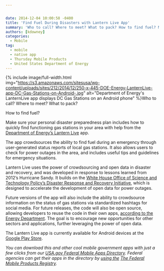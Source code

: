 ```yaml
---


date: 2014-12-04 10:00:58 -0400
title: 'Find Fuel During Disasters with Lantern Live App'
summary: 'Who to call? Where to meet? What to pack? How to find fuel? Make sure your personal disaster preparedness plan includes how to quickly find functioning gas stations in your area with help from the Department of Energy’s Lantern Live'
authors: [kdowney]
categories:
  - Mobile
tag:
  - mobile
  - native app
  - Thursday Mobile Products
  - United States Department of Energy
---
```



{% include image/full-width.html img="https://s3.amazonaws.com/sitesusa/wp-content/uploads/sites/212/2014/12/250-x-445-DOE-Energy-LanternLive-app-DC-Gas-Stations-on-Android-.jpg" alt="Department of Energy's LanternLive app displays DC Gas Stations on an Android phone" %}Who to call? Where to meet? What to pack?

How to find fuel?

Make sure your personal disaster preparedness plan includes how to quickly find functioning gas stations in your area with help from the [Department of Energy’s  Lantern Live](http://energy.gov/articles/energy-department-launches-mobile-app-energy-emergencies) app.

The app crowdsources the ability to find fuel during an emergency through user-generated status reports of local gas stations. It also allows users to check for power outages in the area, and includes useful tips and guidelines for emergency situations.

Lantern Live uses the power of crowdsourcing and open data in disaster and recovery, and was developed in response to lessons learned from 2012’s  Hurricane Sandy. It builds on the [White House Office of Science and Technology Policy’s  Disaster Response and Recovery Initiative](http://www.whitehouse.gov/administration/eop/ostp/initiatives#Openness), which is designed to accelerate the development of open data for power outages.

Future versions of the app will also include the ability to crowdsource information on the status of gas stations via standardized hashtags for social media. For future releases, the code will also be open source, allowing developers to reuse the code in their own apps, [according to the Energy Department](http://www.energy.gov/articles/energy-department-launches-mobile-app-energy-emergencies). The goal is to encourage new opportunities for other sectors and applications, further leveraging the power of open data.

The Lantern Live app is currently available for Android devices at the [Google Play Store](https://play.google.com/store/apps/details?id=gov.doe.lanternlive).

_You can download this and other cool mobile government apps with just a few clicks from our [USA.gov Federal Mobile Apps Directory](http://www.usa.gov/mobileapps.shtml). Federal agencies can get their apps in the directory by [using the](https://www.WHATEVER/services/the-federal-mobile-apps-registry/ "The Federal Mobile Products Registry") [The Federal Mobile Products Registry](https://www.WHATEVER/services/the-federal-mobile-apps-registry/ "The Federal Mobile Products Registry")._